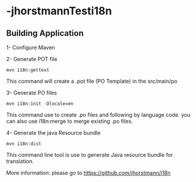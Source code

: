 # -jhorstmannTesti18n
## Building Application
1- Configure Maven
   
    
   
2- Generate POT file
    
    mvn i18n:gettext
This command will create a .pot file (PO Template) in the src/main/po

3- Generate PO files

    mvn i18n:init -Dlocale=en
This command use to create .po files and following by language code. you can also use i18n:merge to merge existing .po files.
    
4- Generate the java Resource bundle    
    
    mvn i18n:dist
This command line tool is use to generate Java resource bundle for translation.    
    
More information: please go to https://github.com/jhorstmann/i18n
